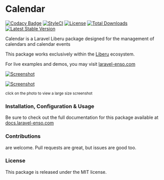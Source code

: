 # Calendar

[![Codacy Badge](https://app.codacy.com/project/badge/Grade/cfeecfbd1e324746b6e5865a24240865)](https://www.codacy.com/gh/laravel-enso/calendar?utm_source=github.com&amp;utm_medium=referral&amp;utm_content=laravel-enso/calendar&amp;utm_campaign=Badge_Grade) 
[![StyleCI](https://github.styleci.io/repos/194647672/shield?branch=master)](https://github.styleci.io/repos/194647672)
[![License](https://poser.pugx.org/laravel-enso/calendar/license)](https://packagist.org/packages/laravel-enso/calendar)
[![Total Downloads](https://poser.pugx.org/laravel-enso/calendar/downloads)](https://packagist.org/packages/laravel-enso/calendar)
[![Latest Stable Version](https://poser.pugx.org/laravel-enso/calendar/version)](https://packagist.org/packages/laravel-enso/calendar)

Calendar is a Laravel Liberu package designed for the management of 
calendars and calendar events

This package works exclusively within the [Liberu](https://github.com/laravel-enso/Liberu) ecosystem.

For live examples and demos, you may visit [laravel-enso.com](https://www.laravel-enso.com)


[![Screenshot](https://laravel-enso.github.io/calendar/screenshots/bulma_001_thumb.png)](https://laravel-enso.github.io/calendar/screenshots/bulma_001.png)

[![Screenshot](https://laravel-enso.github.io/calendar/screenshots/bulma_002_thumb.png)](https://laravel-enso.github.io/calendar/screenshots/bulma_002.png)

<sup>click on the photo to view a large size screenshot</sup>


### Installation, Configuration & Usage

Be sure to check out the full documentation for this package available at [docs.laravel-enso.com](https://docs.laravel-enso.com/backend/calendar.html)

### Contributions

are welcome. Pull requests are great, but issues are good too.

### License

This package is released under the MIT license.
